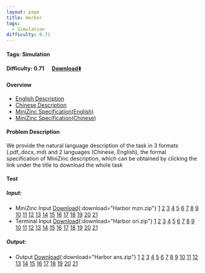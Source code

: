 ```yaml
---
layout: page
title: Harbor
tags:
  - Simulation
difficulty: 0.71
---
```


#### Tags: Simulation
#### Difficulty: 0.71 &nbsp;&nbsp;&nbsp;&nbsp; [Download⬇️](../../dataset/Harbor.zip)
#### Overview
- [English Description](../../dataset/Harbor/task_e.pdf)
- [Chinese Description](../../dataset/Harbor/task_c.pdf)
- [MiniZinc Specification(English)](../../dataset/Harbor/task_e_mzn.txt)
- [MiniZinc Specification(Chinese)](../../dataset/Harbor/task_c_mzn.txt)

#### Problem Description
We provide the natural language description of the task in 3 formats (.pdf,.docx,.md) and 2 languages (Chinese, English), the formal specification of MiniZinc description, which can be obtained by clicking the link under the title to download the whole task
#### Test
##### Input:
- MiniZinc Input [Download](../../dataset/Harbor/tests/mzn_form.zip){:download="Harbor mzn.zip"} [1](../../dataset/Harbor/tests/mzn_form/1_dzn.txt) [2](../../dataset/Harbor/tests/mzn_form/2_dzn.txt) [3](../../dataset/Harbor/tests/mzn_form/3_dzn.txt) [4](../../dataset/Harbor/tests/mzn_form/4_dzn.txt) [5](../../dataset/Harbor/tests/mzn_form/5_dzn.txt) [6](../../dataset/Harbor/tests/mzn_form/6_dzn.txt) [7](../../dataset/Harbor/tests/mzn_form/7_dzn.txt) [8](../../dataset/Harbor/tests/mzn_form/8_dzn.txt) [9](../../dataset/Harbor/tests/mzn_form/9_dzn.txt) [10](../../dataset/Harbor/tests/mzn_form/10_dzn.txt) [11](../../dataset/Harbor/tests/mzn_form/11_dzn.txt) [12](../../dataset/Harbor/tests/mzn_form/12_dzn.txt) [13](../../dataset/Harbor/tests/mzn_form/13_dzn.txt) [14](../../dataset/Harbor/tests/mzn_form/14_dzn.txt) [15](../../dataset/Harbor/tests/mzn_form/15_dzn.txt) [16](../../dataset/Harbor/tests/mzn_form/16_dzn.txt) [17](../../dataset/Harbor/tests/mzn_form/17_dzn.txt) [18](../../dataset/Harbor/tests/mzn_form/18_dzn.txt) [19](../../dataset/Harbor/tests/mzn_form/19_dzn.txt) [20](../../dataset/Harbor/tests/mzn_form/20_dzn.txt) [21](../../dataset/Harbor/tests/mzn_form/21_dzn.txt) 
- Terminal Input [Download](../../dataset/Harbor/tests/origin_form.zip){:download="Harbor ori.zip"} [1](../../dataset/Harbor/tests/origin_form/1.in) [2](../../dataset/Harbor/tests/origin_form/2.in) [3](../../dataset/Harbor/tests/origin_form/3.in) [4](../../dataset/Harbor/tests/origin_form/4.in) [5](../../dataset/Harbor/tests/origin_form/5.in) [6](../../dataset/Harbor/tests/origin_form/6.in) [7](../../dataset/Harbor/tests/origin_form/7.in) [8](../../dataset/Harbor/tests/origin_form/8.in) [9](../../dataset/Harbor/tests/origin_form/9.in) [10](../../dataset/Harbor/tests/origin_form/10.in) [11](../../dataset/Harbor/tests/origin_form/11.in) [12](../../dataset/Harbor/tests/origin_form/12.in) [13](../../dataset/Harbor/tests/origin_form/13.in) [14](../../dataset/Harbor/tests/origin_form/14.in) [15](../../dataset/Harbor/tests/origin_form/15.in) [16](../../dataset/Harbor/tests/origin_form/16.in) [17](../../dataset/Harbor/tests/origin_form/17.in) [18](../../dataset/Harbor/tests/origin_form/18.in) [19](../../dataset/Harbor/tests/origin_form/19.in) [20](../../dataset/Harbor/tests/origin_form/20.in) [21](../../dataset/Harbor/tests/origin_form/21.in) 

##### Output:
- Output [Download](../../dataset/Harbor/tests/ans.zip){:download="Harbor ans.zip"} [1](../../dataset/Harbor/tests/ans/1_out.txt) [2](../../dataset/Harbor/tests/ans/2_out.txt) [3](../../dataset/Harbor/tests/ans/3_out.txt) [4](../../dataset/Harbor/tests/ans/4_out.txt) [5](../../dataset/Harbor/tests/ans/5_out.txt) [6](../../dataset/Harbor/tests/ans/6_out.txt) [7](../../dataset/Harbor/tests/ans/7_out.txt) [8](../../dataset/Harbor/tests/ans/8_out.txt) [9](../../dataset/Harbor/tests/ans/9_out.txt) [10](../../dataset/Harbor/tests/ans/10_out.txt) [11](../../dataset/Harbor/tests/ans/11_out.txt) [12](../../dataset/Harbor/tests/ans/12_out.txt) [13](../../dataset/Harbor/tests/ans/13_out.txt) [14](../../dataset/Harbor/tests/ans/14_out.txt) [15](../../dataset/Harbor/tests/ans/15_out.txt) [16](../../dataset/Harbor/tests/ans/16_out.txt) [17](../../dataset/Harbor/tests/ans/17_out.txt) [18](../../dataset/Harbor/tests/ans/18_out.txt) [19](../../dataset/Harbor/tests/ans/19_out.txt) [20](../../dataset/Harbor/tests/ans/20_out.txt) [21](../../dataset/Harbor/tests/ans/21_out.txt) 

